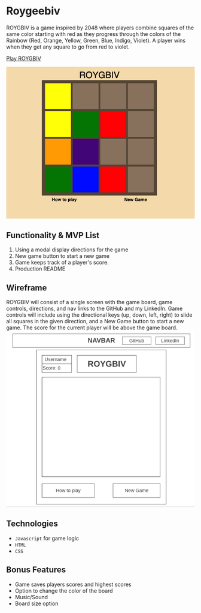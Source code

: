 # Roygeebiv
ROYGBIV is a game inspired by 2048 where players combine squares of the same color starting with red as they progress through the colors of the Rainbow (Red, Orange, Yellow, Green, Blue, Indigo, Violet). A player wins when they get any square to go from red to violet.

[Play ROYGBIV](https://roygbiv.kadeemjackson.dev)

![Board Sample](https://github.com/Cro5s/Roygeebiv/blob/master/dist/assets/board_sample.png)

## Functionality & MVP List
  1. Using a modal display directions for the game
  2. New game button to start a new game
  3. Game keeps track of a player's score.
  4. Production README

## Wireframe
ROYGBIV will consist of a single screen with the game board, game controls, directions, and nav links to the GitHub and my LinkedIn. Game controls will include using the directional keys (up, down, left, right) to slide all squares in the given direction, and a New Game button to start a new game. The score for the current player will be above the game board.
![Wireframe](https://github.com/Cro5s/Roygeebiv/blob/master/dist/assets/wireframe.png)

## Technologies
* `Javascript` for game logic 
* `HTML`
* `CSS`

## Bonus Features
* Game saves players scores and highest scores
* Option to change the color of the board
* Music/Sound
* Board size option
